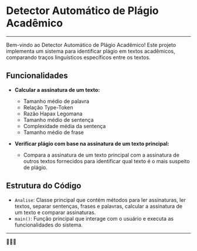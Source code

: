 # Detector Automático de Plágio Acadêmico
---

Bem-vindo ao Detector Automático de Plágio Acadêmico! Este projeto implementa um sistema para identificar plágio em textos acadêmicos, comparando traços linguísticos específicos entre os textos.

## Funcionalidades

- **Calcular a assinatura de um texto:**
  - Tamanho médio de palavra
  - Relação Type-Token
  - Razão Hapax Legomana
  - Tamanho médio de sentença
  - Complexidade média da sentença
  - Tamanho médio de frase

- **Verificar plágio com base na assinatura de um texto principal:**
  - Compara a assinatura de um texto principal com a assinatura de outros textos fornecidos para identificar qual texto é o mais suspeito de plágio.

## Estrutura do Código

- `Analise`: Classe principal que contém métodos para ler assinaturas, ler textos, separar sentenças, frases e palavras, calcular a assinatura de um texto e comparar assinaturas.
- `main()`: Função principal que interage com o usuário e executa as funcionalidades do sistema.

---

🚀🚀🚀

